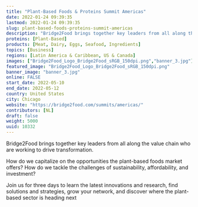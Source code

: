 ```yaml
---
title: "Plant-Based Foods & Proteins Summit Americas"
date: 2022-01-24 09:39:35
lastmod: 2022-01-24 09:39:35
slug: plant-based-foods-proteins-summit-americas
description: "Bridge2Food brings together key leaders from all along the value chain who are working to drive transformation.How do we capitalize on the opportunities the plant-based foods market offers? How do we tackle the challenges of sustainability, affordability, and investment?Join us for three days to learn the latest innovations and research, find solutions and strategies, grow your network, and discover where the plant-based sector is heading next"
proteins: [Plant-Based]
products: [Meat, Dairy, Eggs, Seafood, Ingredients]
topics: [Business]
regions: [Latin America & Caribbean, US & Canada]
images: ["Bridge2Food_Logo_Bridge2Food_sRGB_150dpi.png","banner_3.jpg"]
featured_image: "Bridge2Food_Logo_Bridge2Food_sRGB_150dpi.png"
banner_image: "banner_3.jpg"
online: FALSE
start_date: 2022-05-10
end_date: 2022-05-12
country: United States
city: Chicago
website: "https://bridge2food.com/summits/americas/"
contributors: [NL]
draft: false
weight: 5000
uuid: 10332
---
```

Bridge2Food brings together key leaders from all along the value chain
who are working to drive transformation.

How do we capitalize on the opportunities the plant-based foods market
offers? How do we tackle the challenges of sustainability,
affordability, and investment?

Join us for three days to learn the latest innovations and research,
find solutions and strategies, grow your network, and discover where the
plant-based sector is heading next

